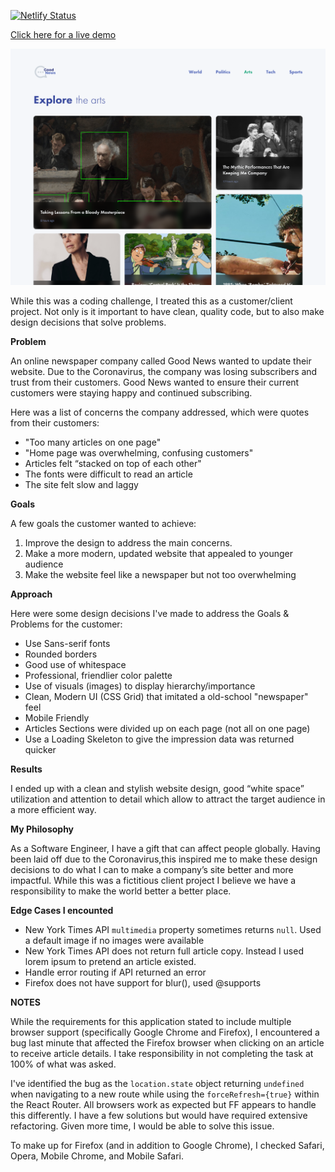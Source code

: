 [![Netlify Status](https://api.netlify.com/api/v1/badges/edde364f-1b4f-432f-95a7-934fdae68115/deploy-status)](https://app.netlify.com/sites/blissful-turing-9678ab/deploys)

[Click here for a live demo](https://blissful-turing-9678ab.netlify.app/)

<p align="center">
  <img src="./home-page.png" width="600"/>
</p>

While this was a coding challenge, I treated this as a customer/client project. Not only is it important to have clean, quality code, but to also make design decisions that solve problems.

**Problem**

An online newspaper company called Good News wanted to update their website. Due to the Coronavirus, the company was losing subscribers and trust from their customers. Good News wanted to ensure their current customers were staying happy and continued subscribing.

Here was a list of concerns the company addressed, which were quotes from their customers:

-   "Too many articles on one page"
-   "Home page was overwhelming, confusing customers"
-   Articles felt “stacked on top of each other"
-   The fonts were difficult to read an article
-   The site felt slow and laggy

**Goals**

A few goals the customer wanted to achieve:

1. Improve the design to address the main concerns.
2. Make a more modern, updated website that appealed to younger audience
3. Make the website feel like a newspaper but not too overwhelming

**Approach**

Here were some design decisions I've made to address the Goals & Problems for the customer:

-   Use Sans-serif fonts
-   Rounded borders
-   Good use of whitespace
-   Professional, friendlier color palette
-   Use of visuals (images) to display hierarchy/importance
-   Clean, Modern UI (CSS Grid) that imitated a old-school "newspaper" feel
-   Mobile Friendly
-   Articles Sections were divided up on each page (not all on one page)
-   Use a Loading Skeleton to give the impression data was returned quicker

**Results**

I ended up with a clean and stylish website design, good “white space” utilization and attention to detail which allow to attract the target audience in a more efficient way.

**My Philosophy**

As a Software Engineer, I have a gift that can affect people globally. Having been laid off due to the Coronavirus,this inspired me to make these design decisions to do what I can to make a company’s site better and more impactful. While this was a fictitious client project I believe we have a responsibility to make the world better a better place.

**Edge Cases I encounted**

-   New York Times API `multimedia` property sometimes returns `null`. Used a default image if no images were available
-   New York Times API does not return full article copy. Instead I used lorem ipsum to pretend an article existed.
-   Handle error routing if API returned an error
-   Firefox does not have support for blur(), used @supports

**NOTES**

While the requirements for this application stated to include multiple browser support (specifically Google Chrome and Firefox), I encountered a bug last minute that affected the Firefox browser when clicking on an article to receive article details. I take responsibility in not completing the task at 100% of what was asked.

I've identified the bug as the `location.state` object returning `undefined` when navigating to a new route while using the `forceRefresh={true}` within the React Router. All browsers work as expected but FF appears to handle this differently. I have a few solutions but would have required extensive refactoring. Given more time, I would be able to solve this issue.

To make up for Firefox (and in addition to Google Chrome), I checked Safari, Opera, Mobile Chrome, and Mobile Safari.
